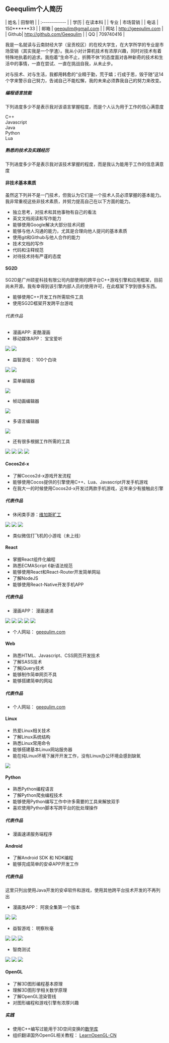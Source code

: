 ## Geequlim个人简历
| 姓名 |  田黎明  |
| :------------  |
| 学历 | 在读本科 |
| 专业 | 市场营销 |
| 电话 | 150\*\*\*\*\*\*33 |
| 邮箱 | geequlim@gmail.com |
| 网站 | http://geequlim.com |
| Github| http://github.com/Geequlim |
|  QQ | 709740416 |

我是一名就读与云南财经大学（呈贡校区）的在校大学生，在大学所学的专业是市场营销（其实我是一个学渣）。我从小对计算机技术有浓厚兴趣，同时对技术有着特殊地执着的追求。我抱着“生命不止，折腾不休”的态度面对各种新奇的技术和生活中的事情，一直在尝试、一直在挑战自我，从未止步。

对与技术、对与生活，我都用韩愈的“业精于勤，荒于嬉；行成于思，毁于随”这14个字来警示自己努力，告诫自己不能松懈，我的未来必须靠我自己的努力来改变。

<!-- class="panel panel-success" -->
<!-- class="panel-heading" -->
<!-- class="panel-title" -->
##### 编程语言技能
下列进度多少不是表示我对该语言掌握程度，而是个人认为用于工作的信心满意度
<!-- endclass -->
<!-- endclass -->
<!-- class="panel-body" -->
<!-- class="label label-primary" -->C++<!-- endclass -->
<div class="progress">
  <div class="progress-bar progress-bar-default" role="progressbar" aria-valuenow="40" aria-valuemin="0" aria-valuemax="100" style="width: 75%">
  </div>
</div>
<!-- class="label label-info" -->Javascript<!-- endclass -->
<br/>
<div class="progress">
  <div class="progress-bar progress-bar-info" role="progressbar" aria-valuenow="20" aria-valuemin="0" aria-valuemax="100" style="width: 60%">
  </div>
</div>
<!-- class="label label-success" -->Java<!-- endclass -->
<div class="progress">
  <div class="progress-bar progress-bar-success" role="progressbar" aria-valuenow="60" aria-valuemin="0" aria-valuemax="100" style="width: 50%">
  </div>
</div>
<!-- class="label label-danger" -->Python<!-- endclass -->
<div class="progress">
  <div class="progress-bar progress-bar-danger" role="progressbar" aria-valuenow="80" aria-valuemin="0" aria-valuemax="100" style="width: 45%">
  </div>
</div>
<!-- class="label label-warning" -->Lua<!-- endclass -->
<div class="progress">
  <div class="progress-bar progress-bar-warning" role="progressbar" aria-valuenow="80" aria-valuemin="0" aria-valuemax="100" style="width: 40%">
  </div>
</div>

<!-- endclass -->
<!-- endclass -->

<!-- class="panel panel-info" -->
<!-- class="panel-heading" -->
<!-- class="panel-title" -->
##### 熟悉的技术及实践经历
下列进度多少不是表示我对该技术掌握的程度，而是我认为能用于工作的信息满意度
<!-- endclass -->
<!-- endclass -->
<!-- class="panel-body" -->

<!-- class="ui segment" -->
#### 非技术基本素质
虽然这下列并不是一门技术，但我认为它们是一个技术人员必须掌握的基本能力。我非常重视这些非技术素质，并努力提高自己在以下方面的能力。
* 独立思考，对技术和其他事物有自己的看法
* 英文文档阅读和写作能力
* 能够使用Google解决大部分技术问题
* 能够与他人沟通的能力，尤其是合理向他人提问的基本素质
* 使用git和Github与他人合作的能力
* 技术文档的写作
* 代码和注释规范
* 对待技术持有严谨的态度

<div id="proNonTec" data-percent="95" class="ui bottom attached green progress">
  <!-- class="bar" --><!-- endclass -->
</div>
<!-- endclass -->

<!-- class="ui segment" -->
#### SG2D
SG2D是广州硕星科技有限公司内部使用的跨平台C++游戏引擎和应用框架，目前尚未开源。我有幸得到该引擎内部人员的使用许可，在此框架下学到很多东西。
* 能够使用C++开发工作所需软件工具
* 使用SG2D框架开发跨平台游戏

###### 代表作品
* 漫画APP: 麦酷漫画
* 移动媒体APP： 宝宝爱听
<!-- class="ui small images" -->
![](/assets/images/works/宝宝爱听/1.jpg)
![](/assets/images/works/宝宝爱听/3.jpg)
<!-- endclass -->
* 益智游戏： 100个白块
<!-- class="ui small images" -->
![](/assets/images/works/100个白块/1.png)
![](/assets/images/works/100个白块/2.png)
<!-- endclass -->
* 菜单编辑器
<!-- class="ui big images" -->
![](/assets/images/works/菜单编辑器/1.png)
<!-- endclass -->
* 帧动画编辑器
<!-- class="ui big images" -->
![](/assets/images/works/帧动画编辑器/1.png)
<!-- endclass -->
* 多语言编辑器
<!-- class="ui big images" -->
![](/assets/images/works/语言盒子/1.png)
<!-- endclass -->
* 还有很多根据工作所需的工具
<!-- class="ui small images" -->
![](/assets/images/works/XML格式化工具/1.png)
![](/assets/images/works/文件筛选器/1.png)
![](/assets/images/works/项目资源管理器/1.png)
![](/assets/images/works/代码转换工具/1.png)
<!-- endclass -->

<div id="proSG2D" data-percent="75" class="ui bottom attached orange progress">
  <!-- class="bar" --><!-- endclass -->
</div>
<!-- endclass -->

<!-- class="ui segment" -->
#### Cocos2d-x
* 了解Cocos2d-x游戏开发流程
* 能够使用Cocos提供的引擎使用C++、Lua、Javascript开发手机游戏
* 在我大一的时候使用Cocos2d-x开发过两款手机游戏，近年来少有接触此引擎

##### 代表作品
* 休闲类手游：[维加斯旷工](http://www.mumayi.com/android-467226.html)
<!-- class="ui medium images" -->
![](/assets/images/works/维加斯矿工/1.png)
![](/assets/images/works/维加斯矿工/3.png)
![](/assets/images/works/维加斯矿工/5.png)
<!-- endclass -->
* 类似微信打飞机的小游戏（未上线）

<div id="proCocos" data-percent="70" class="ui bottom attached olive progress">
  <!-- class="bar" --><!-- endclass -->
</div>
<!-- endclass -->

<!-- class="ui segment" -->
#### React
* 掌握React组件化编程
* 熟悉ECMAScript 6新语法规范
* 能够使用React和React-Router开发简单网站
* 了解NodeJS
* 能够使用React-Native开发手机APP

##### 代表作品
* 漫画APP： 漫画速递
<!-- class="ui small images" -->
![](/assets/images/works/漫画速递/home.jpg)
![](/assets/images/works/漫画速递/comic.jpg)
![](/assets/images/works/漫画速递/club.jpg)
![](/assets/images/works/漫画速递/reader.jpg)
![](/assets/images/works/漫画速递/search.jpg)
<!-- endclass -->
* 个人网站： [geequlim.com](http://geequlim.com)

<div id="proReact" data-percent="65" class="ui bottom attached teal progress">
  <!-- class="bar" --><!-- endclass -->
</div>
<!-- endclass -->

<!-- class="ui segment" -->
#### Web
* 熟悉HTML、Javascript、CSS网页开发技术
* 了解SASS技术
* 了解jQuery技术
* 能够制作简单网页不具
* 能够搭建简单的网站

##### 代表作品
* 个人网站： [geequlim.com](http://geequlim.com)

<div id="proWeb" data-percent="55" class="ui bottom attached blue progress">
  <!-- class="bar" --><!-- endclass -->
</div>
<!-- endclass -->

<!-- class="ui segment" -->
#### Linux
* 热爱Linux相关技术
* 了解Linux系统结构
* 熟悉Linux常用命令
* 能够搭建基本Linux网站服务器
* 能在纯Linux环境下展开开发工作，没有Linux办公环境会感到缺氧
<!-- class="ui medium images" -->
![](/assets/images/desktop_environmnet.png)
<!-- endclass -->

<div id="proLinux" data-percent="45" class="ui bottom attached pink progress">
  <!-- class="bar" --><!-- endclass -->
</div>
<!-- endclass -->

<!-- class="ui segment" -->
#### Python
* 熟悉Python编程语言
* 了解Python爬虫编程技术
* 能够使用Python编写工作中许多需要的工具来解放双手
* 喜欢使用Python脚本写跨平台的批处理操作


##### 代表作品
* 漫画速递服务端程序

<div id="proPython" data-percent="45" class="ui bottom attached purple progress">
  <!-- class="bar" --><!-- endclass -->
</div>
<!-- endclass -->

<!-- class="ui segment" -->
#### Android
* 了解Android SDK 和 NDK编程
* 能够完成简单的安卓APP开发工作

##### 代表作品
这里只列出使用Java开发的安卓软件和游戏，使用其他跨平台技术开发的不再列出
* 漫画类APP： 阿衰全集第一个版本
<!-- class="ui small images" -->
![](/assets/images/works/阿衰全集/1.jpeg)
![](/assets/images/works/阿衰全集/3.jpeg)
<!-- endclass -->
* 益智游戏：  明察秋毫
<!-- class="ui small images" -->
![](/assets/images/works/明察秋毫/1.jpg)
![](/assets/images/works/明察秋毫/2.jpg)
![](/assets/images/works/明察秋毫/3.jpg)
<!-- endclass -->
* 智商测试
<!-- class="ui small images" -->
![](/assets/images/works/智商测试/2.jpg)
![](/assets/images/works/智商测试/3.jpg)
![](/assets/images/works/智商测试/4.jpg)
<!-- endclass -->

<div id="proAndroid" data-percent="40" class="ui bottom attached green progress">
  <!-- class="bar" --><!-- endclass -->
</div>
<!-- endclass -->

<!-- class="ui segment" -->
#### OpenGL
* 了解3D图形编程基本原理
* 理解3D图形学相关数学原理
* 了解OpenGL渲染管线
* 对图形编程和游戏引擎有浓厚兴趣

##### 实践
* 使用C++编写过能用于3D空间变换的[数学库](https://github.com/Geequlim/walnut/tree/master/src/math)
* 组织翻译国外OpenGL相关教程： [LearnOpenGL-CN](https://github.com/LearnOpenGL-CN/LearnOpenGL-CN)

<div id="proOpenGL" data-percent="15" class="ui bottom attached red progress">
  <!-- class="bar" --><!-- endclass -->
</div>
<!-- endclass -->


<!-- endclass -->
<!-- endclass -->
<script>
$("#proNonTec").progress();
$("#proSG2D").progress();
$("#proCocos").progress();
$("#proReact").progress();
$("#proWeb").progress();
$("#proAndroid").progress();
$("#proOpenGL").progress();
$("#proPython").progress();
$("#proLinux").progress();
</script>
